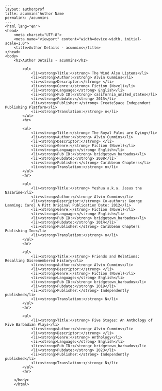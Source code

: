 
    ---
    layout: authorprof
    title: acummins'Author Name 
    permalink: /acummins
    ---
    <html lang="en">
    <head>
        <meta charset="UTF-8">
        <meta name="viewport" content="width=device-width, initial-scale=1.0">
        <title>Author Details - acummins</title>
    </head>
    <body>
        <h1>Author Details - acummins</h1>
        
            <ul>
                <li><strong>Title:</strong> The Wind Also Listens</li>
                <li><strong>Author:</strong> Alvin Cummins</li>
                <li><strong>Descriptor:</strong> </li>
                <li><strong>Genre:</strong> Fiction (Novel)</li>
                <li><strong>Language:</strong> English</li>
                <li><strong>Pub ID:</strong> california_united_states</li>
                <li><strong>Pubdate:</strong> 2015</li>
                <li><strong>Publisher:</strong> CreateSpace Independent Publishing Platform</li>
                <li><strong>Translation:</strong> n</li>
            </ul>
            <hr>
            
            <ul>
                <li><strong>Title:</strong> The Royal Palms are Dying</li>
                <li><strong>Author:</strong> Alvin Cummins</li>
                <li><strong>Descriptor:</strong> </li>
                <li><strong>Genre:</strong> Fiction (Novel)</li>
                <li><strong>Language:</strong> English</li>
                <li><strong>Pub ID:</strong> bridgetown_barbados</li>
                <li><strong>Pubdate:</strong> 2008</li>
                <li><strong>Publisher:</strong> Caribbean Chapters</li>
                <li><strong>Translation:</strong> n</li>
            </ul>
            <hr>
            
            <ul>
                <li><strong>Title:</strong> Yeshua a.k.a. Jesus the Nazarine</li>
                <li><strong>Author:</strong> Alvin Cummins</li>
                <li><strong>Descriptor:</strong> Co-authors: George Lamming; Carol A Pitt Original Publication Date: 2012</li>
                <li><strong>Genre:</strong> Fiction (Novel)</li>
                <li><strong>Language:</strong> English</li>
                <li><strong>Pub ID:</strong> bridgetown_barbados</li>
                <li><strong>Pubdate:</strong> 2014</li>
                <li><strong>Publisher:</strong> Caribbean Chapters Publishing Inc</li>
                <li><strong>Translation:</strong> n</li>
            </ul>
            <hr>
            
            <ul>
                <li><strong>Title:</strong> Friends and Relations: Recalling Disremembered History</li>
                <li><strong>Author:</strong> Alvin Cummins</li>
                <li><strong>Descriptor:</strong> </li>
                <li><strong>Genre:</strong> Fiction (Novel)</li>
                <li><strong>Language:</strong> English</li>
                <li><strong>Pub ID:</strong> bridgetown_barbados</li>
                <li><strong>Pubdate:</strong> 2019</li>
                <li><strong>Publisher:</strong> Independently published</li>
                <li><strong>Translation:</strong> N</li>
            </ul>
            <hr>
            
            <ul>
                <li><strong>Title:</strong> Five Stages: An Anthology of Five Barbadian Plays</li>
                <li><strong>Author:</strong> Alvin Cummins</li>
                <li><strong>Descriptor:</strong> </li>
                <li><strong>Genre:</strong> Anthology</li>
                <li><strong>Language:</strong> English</li>
                <li><strong>Pub ID:</strong> bridgetown_barbados</li>
                <li><strong>Pubdate:</strong> 2023</li>
                <li><strong>Publisher:</strong> Independently published</li>
                <li><strong>Translation:</strong> N</li>
            </ul>
            <hr>
            
        </body>
        </html>
        